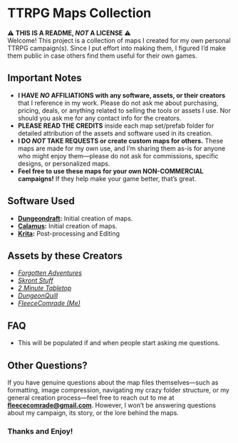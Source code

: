 # TTRPG Maps Collection
⚠️ **THIS IS A README, *NOT* A LICENSE** ⚠️<br>
Welcome! This project is a collection of maps I created for my own personal TTRPG campaign(s). Since I put effort into making them, I figured I’d make them public in case others find them useful for their own games.

## Important Notes
- **I HAVE *NO* AFFILIATIONS with any software, assets, or their creators** that I reference in my work. Please do not ask me about purchasing, pricing, deals, or anything related to selling the tools or assets I use. Nor should you ask me for any contact info for the creators. 
- **PLEASE READ THE CREDITS** inside each map set/prefab folder for detailed attribution of the assets and software used in its creation.
- **I DO *NOT* TAKE REQUESTS or create custom maps for others.** These maps are made for my own use, and I’m sharing them as-is for anyone who might enjoy them—please do not ask for commissions, specific designs, or personalized maps.
- **Feel free to use these maps for your own NON-COMMERCIAL campaigns!** If they help make your game better, that’s great.

## Software Used
- **[Dungeondraft](https://dungeondraft.net/):** Initial creation of maps.
- **[Calamus](https://play.google.com/store/apps/details?id=air.com.trapStreetStudios.theCalamus&pcampaignid=web_share):** Initial creation of maps.
- **[Krita](https://krita.org/en/):** Post-processing and Editing

## Assets by these Creators
- _[Forgotten Adventures](https://www.forgotten-adventures.net/)_
- _[Skront Stuff](https://cartographyassets.com/creator/skront-stuff/)_
- _[2 Minute Tabletop](https://2minutetabletop.com/)_
- _[DungeonQuill](https://cartographyassets.com/creator/dungeonquill/)_
- _[FleeceComrade (Me)](mailto:fleececomrade@gmail.com)_

## FAQ
- This will be populated if and when people start asking me questions.

## Other Questions?
If you have genuine questions about the map files themselves—such as formatting, image compression, navigating my crazy folder structure, or my general creation process—feel free to reach out to me at **[fleececomrade@gmail.com](mailto:fleececomrade@gmail.com)**. However, I won’t be answering questions about my campaign, its story, or the lore behind the maps.

### Thanks and Enjoy!

